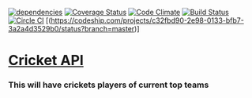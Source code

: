 [![dependencies](https://david-dm.org/feeziman007/cricket-api.svg)](https://david-dm.org/feeziman007/cricket-api) [![Coverage Status](https://coveralls.io/repos/feeziman007/cricket-api/badge.svg?branch=master&service=github)](https://coveralls.io/github/feeziman007/cricket-api?branch=master) [![Code Climate](https://codeclimate.com/github/feeziman007/cricket-api/badges/gpa.svg)](https://codeclimate.com/github/feeziman007/cricket-api) [![Build Status](https://travis-ci.org/feeziman007/cricket-api.svg?branch=master)](https://travis-ci.org/feeziman007/cricket-api) [![Circle CI](https://circleci.com/gh/feeziman007/cricket-api/tree/master.svg?style=svg)](https://circleci.com/gh/feeziman007/cricket-api/tree/master) [(https://codeship.com/projects/c32fbd90-2e98-0133-bfb7-3a2a4d3529b0/status?branch=master)]

[Cricket API](https://github.com/feeziman007/cricket-api) 
=====

### This will have crickets players of current top teams
